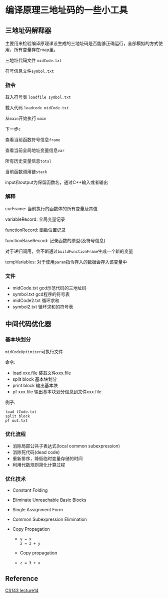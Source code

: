 # 编译原理三地址码的一些小工具

## 三地址码解释器

主要用来检验编译原理课设生成的三地址码是否能够正确运行，全部模拟的方式使用，所有变量存在map里。

三地址代码文件 `midCode.txt`

符号信息文件`symbol.txt`

### 指令

载入符号表 `loadfile symbol.txt`

载入代码 `loadcode midCode.txt`

从`main`开始执行 `main`

下一步`c`

查看当前函数符号信息`frame`

查看当前全局地址变量信息`var`

所有历史变量信息`total`

当前函数调用链`stack`

input和output为保留函数名，通过C++输入或者输出

### 解释

curFrame: 当前执行的函数体的所有变量及其值

variableRecord: 全局变量记录

functionRecord: 函数位置记录

functionBaseRecord: 记录函数的原型(及符号信息)

对于递归调用，会不断通过`buildFunctionFrame`生成一个新的变量

tempVariables: 对于使用`param`指令存入的数据会存入该变量中

### 文件

- midCode.txt gcd示范代码的三地址码
- symbol.txt gcd程序的符号表
- midCode2.txt 循环求和
- symbol2.txt 循环求和的符号表

## 中间代码优化器

### 基本块划分

`midCodeOptimizer`可执行文件

命令:

- load xxx.file 装载文件xxx.file
- split block 基本块划分
- print block 输出基本块
- pf xxx.file 输出基本块划分信息到文件xxx.file

例子:

```
load tCode.txt
split block
pf out.txt
```

### 优化流程

- 消除局部公共子表达式(local common subexpression)
- 消除死代码(dead code)
- 重新排序，降低临时变量存储的时间
- 利用代数规则简化计算过程

### 优化技术

- Constant Folding

- Eliminate Unreachable Basic Blocks

- Single Assignment Form

- Common Subexpression Elimination

- Copy Propagation

  - ```
    y = x
    z = 3 + y
    ```

  - Copy propagation

  - ```
    z = 3 + x
    ```

## Reference

[CS143 lecture14](http://web.stanford.edu/class/cs143/lectures/lecture14.pdf)

